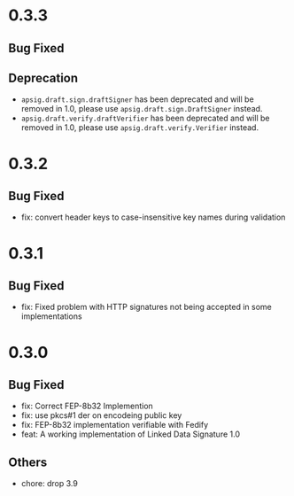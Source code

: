 # 0.3.3
## Bug Fixed

## Deprecation
- `apsig.draft.sign.draftSigner` has been deprecated and will be removed in 1.0, please use `apsig.draft.sign.DraftSigner` instead.
- `apsig.draft.verify.draftVerifier` has been deprecated and will be removed in 1.0, please use `apsig.draft.verify.Verifier` instead.
# 0.3.2
## Bug Fixed
- fix: convert header keys to case-insensitive key names during validation
# 0.3.1
## Bug Fixed
- fix: Fixed problem with HTTP signatures not being accepted in some implementations
# 0.3.0
## Bug Fixed
- fix: Correct FEP-8b32 Implemention
- fix: use pkcs#1 der on encodeing public key
- fix: FEP-8b32 implementation verifiable with Fedify
- feat: A working implementation of Linked Data Signature 1.0
## Others
- chore: drop 3.9
